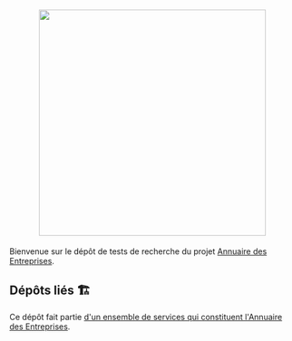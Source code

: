 <h1 align="center">
  <img src="https://github.com/etalab/annuaire-entreprises-site/blob/main/public/images/annnuaire-entreprises.svg" width="400px" />
</h1>

Bienvenue sur le dépôt de tests de recherche du projet [Annuaire des Entreprises](https://annuaire-entreprises.data.gouv.fr).

## Dépôts liés 🏗

Ce dépôt fait partie [d'un ensemble de services qui constituent l'Annuaire des Entreprises](https://github.com/etalab/annuaire-entreprises-site?tab=readme-ov-file#dépôts-liés-).
